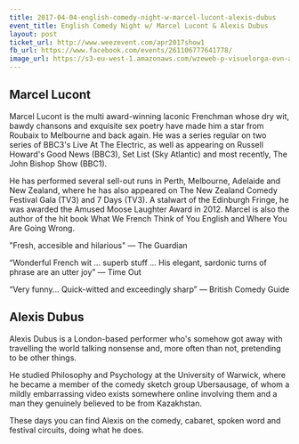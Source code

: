 ```yaml
---
title: 2017-04-04-english-comedy-night-w-marcel-lucont-alexis-dubus
event_title: English Comedy Night w/ Marcel Lucont & Alexis Dubus
layout: post
ticket_url: http://www.weezevent.com/apr2017show1
fb_url: https://www.facebook.com/events/261106777641778/
image_url: https://s3-eu-west-1.amazonaws.com/wzeweb-p-visuelorga-evn-affiche-thumb/affiche_220960.thumb53700.1483281861.jpg
---
```


## Marcel Lucont

Marcel Lucont is the multi award-winning laconic Frenchman whose dry wit, bawdy chansons and exquisite sex poetry have made him a star from Roubaix to Melbourne and back again. He was a series regular on two series of BBC3's Live At The Electric, as well as appearing on Russell Howard's Good News (BBC3), Set List (Sky Atlantic) and most recently, The John Bishop Show (BBC1).

He has performed several sell-out runs in Perth, Melbourne, Adelaide and New Zealand, where he has also appeared on The New Zealand Comedy Festival Gala (TV3) and 7 Days (TV3). A stalwart of the Edinburgh Fringe, he was awarded the Amused Moose Laughter Award in 2012. Marcel is also the author of the hit book What We French Think of You English and Where You Are Going Wrong.

"Fresh, accesible and hilarious" &mdash; The Guardian

“Wonderful French wit ... superb stuff ... His elegant, sardonic turns of phrase are an utter joy” &mdash; Time Out

“Very funny... Quick-witted and exceedingly sharp” &mdash; British Comedy Guide

## Alexis Dubus

Alexis Dubus is a London-based performer who's somehow got away with travelling the world talking nonsense and, more often than not, pretending to be other things.

He studied Philosophy and Psychology at the University of Warwick, where he became a member of the comedy sketch group Ubersausage, of whom a mildly embarrassing video exists somewhere online involving them and a man they genuinely believed to be from Kazakhstan.

These days you can find Alexis on the comedy, cabaret, spoken word and festival circuits, doing what he does.